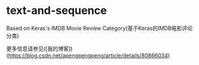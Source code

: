 # text-and-sequence
Based on Keras's IMDB Movie Review Category(基于Keras的IMDB电影评论分类)

更多信息请参见([我的博客])(https://blog.csdn.net/apengpengpeng/article/details/80866034)
